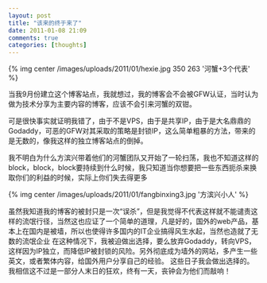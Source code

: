 ```yaml
---
layout: post
title: "该来的终于来了"
date: 2011-01-08 21:09
comments: true
categories: [thoughts]
---
```

{% img center /images/uploads/2011/01/hexie.jpg 350 263 '河蟹+3个代表' %}

当我9月份建立这个博客站点，我就想过，我的博客会不会被GFW认证，当时认为做为技术分享为主要内容的博客，应该不会引来河蟹的双钳。

可是很快事实就证明我错了，由于不是VPS，由于是共享IP，由于是大名鼎鼎的Godaddy，可恶的GFW对其采取的策略是封锁IP，这么简单粗暴的方法，带来的是无数的，像我这样的独立博客站点的倒掉。

我不明白为什么方滨兴带着他们的河蟹团队又开始了一轮扫荡，我也不知道这样的block，block，block要持续到什么时候，我只知道当你想要把一些东西扼杀来换取你们的利益的时候，实际上你们失去得更多

{% img center /images/uploads/2011/01/fangbinxing3.jpg '方滨兴小人' %}

<!--more-->

虽然我知道我的博客的被封只是一次“误杀”，但是我觉得不代表这样就不能谴责这样的流氓行径，当然这也应证了一个简单的道理，凡是好的，国外的web产品，基本上在国内是被墙，所以也使得许多国内的IT企业搞得风生水起，当然也造就了无数的流氓企业
在这种情况下，我被迫做出选择，要么放弃Godaddy，转向VPS，这样因为IP独立，而降低IP被封锁的风险。另外彻底成为墙外的网站，多产生一些英文，或者繁体内容，给国外用户分享自己的经验。
这些日子我会做出选择的。
我相信这不过是一部分人末日的狂欢，终有一天，丧钟会为他们而敲响！